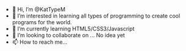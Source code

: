 - 👋 Hi, I’m @KatTypeM
- 👀 I’m interested in learning all types of programming to create cool programs for the world.
- 🌱 I’m currently learning HTML5/CSS3/Javascript
- 💞️ I’m looking to collaborate on ... No idea yet
- 📫 How to reach me... 

<!---
KatTypeM/KatTypeM is a ✨ special ✨ repository because its `README.md` (this file) appears on your GitHub profile.
You can click the Preview link to take a look at your changes.
--->
